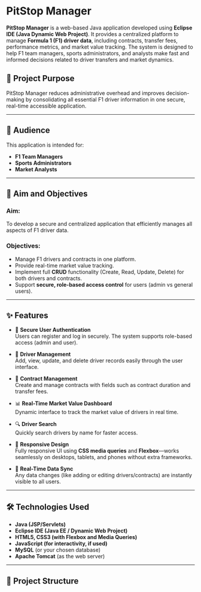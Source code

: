 # PitStop Manager

**PitStop Manager** is a web-based Java application developed using **Eclipse IDE (Java Dynamic Web Project)**. It provides a centralized platform to manage **Formula 1 (F1) driver data**, including contracts, transfer fees, performance metrics, and market value tracking. The system is designed to help F1 team managers, sports administrators, and analysts make fast and informed decisions related to driver transfers and market dynamics.

## 🚀 Project Purpose

PitStop Manager reduces administrative overhead and improves decision-making by consolidating all essential F1 driver information in one secure, real-time accessible application.

---

## 👥 Audience

This application is intended for:
- **F1 Team Managers**
- **Sports Administrators**
- **Market Analysts**

---

## 🎯 Aim and Objectives

### Aim:
To develop a secure and centralized application that efficiently manages all aspects of F1 driver data.

### Objectives:
- Manage F1 drivers and contracts in one platform.
- Provide real-time market value tracking.
- Implement full **CRUD** functionality (Create, Read, Update, Delete) for both drivers and contracts.
- Support **secure, role-based access control** for users (admin vs general users).

---

## ✨ Features

- 🔐 **Secure User Authentication**  
  Users can register and log in securely. The system supports role-based access (admin and user).

- 👤 **Driver Management**  
  Add, view, update, and delete driver records easily through the user interface.

- 📄 **Contract Management**  
  Create and manage contracts with fields such as contract duration and transfer fees.

- 📊 **Real-Time Market Value Dashboard**  
  Dynamic interface to track the market value of drivers in real time.

- 🔍 **Driver Search**  
  Quickly search drivers by name for faster access.

- 📱 **Responsive Design**  
  Fully responsive UI using **CSS media queries** and **Flexbox**—works seamlessly on desktops, tablets, and phones without extra frameworks.

- 🔁 **Real-Time Data Sync**  
  Any data changes (like adding or editing drivers/contracts) are instantly visible to all users.

---

## 🛠️ Technologies Used

- **Java (JSP/Servlets)**
- **Eclipse IDE (Java EE / Dynamic Web Project)**
- **HTML5, CSS3 (with Flexbox and Media Queries)**
- **JavaScript (for interactivity, if used)**
- **MySQL** (or your chosen database)
- **Apache Tomcat** (as the web server)

---

## 📁 Project Structure

